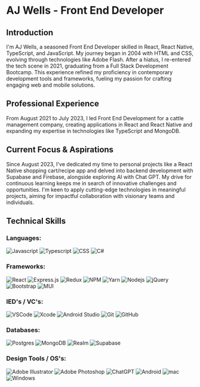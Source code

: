 # AJ Wells - Front End Developer

## Introduction

I'm AJ Wells, a seasoned Front End Developer skilled in React, React Native, TypeScript, and JavaScript. My journey began in 2004 with HTML and CSS, evolving through technologies like Adobe Flash. After a hiatus, I re-entered the tech scene in 2021, graduating from a Full Stack Development Bootcamp. This experience refined my proficiency in contemporary development tools and frameworks, fueling my passion for crafting engaging web and mobile solutions.

## Professional Experience

From August 2021 to July 2023, I led Front End Development for a cattle management company, creating applications in React and React Native and expanding my expertise in technologies like TypeScript and MongoDB.

## Current Focus & Aspirations

Since August 2023, I've dedicated my time to personal projects like a React Native shopping cart/recipe app and delved into backend development with Supabase and Firebase, alongside exploring AI with Chat GPT. My drive for continuous learning keeps me in search of innovative challenges and opportunities. I'm keen to apply cutting-edge technologies in meaningful projects, aiming for impactful collaboration with visionary teams and individuals.

## Technical Skills

### Languages:

![Javascript](https://img.shields.io/badge/Javascript-F0DB4F?style=for-the-badge&labelColor=black&logo=javascript&logoColor=F0DB4F)
![Typescript](https://img.shields.io/badge/Typescript-007acc?style=for-the-badge&labelColor=black&logo=typescript&logoColor=007acc)
![CSS](https://img.shields.io/badge/CSS-1572B6?style=for-the-badge&labelColor=black&logo=css3&logoColor=1572B6)
![C#](https://img.shields.io/badge/c%23-%23239120.svg?style=for-the-badge&labelColor=black&logo=csharp&logoColor=239120)

### Frameworks:

![React](https://img.shields.io/badge/-React/React_Native-61DBFB?style=for-the-badge&labelColor=black&logo=react&logoColor=61DBFB)
![Express.js](https://img.shields.io/badge/Express.js-ffffff?style=for-the-badge&labelColor=black&logo=express&logoColor=ffffff)
![Redux](https://img.shields.io/badge/Redux-7248B6?style=for-the-badge&labelColor=black&logo=redux&logoColor=7248B6)
![NPM](https://img.shields.io/badge/NPM-%23CB3837.svg?style=for-the-badge&labelColor=black&logo=npm&logoColor=23CB3837)
![Yarn](https://img.shields.io/badge/yarn-%232C8EBB.svg?style=for-the-badge&labelColor=black&logo=yarn&logoColor=232C8EBB)
![Nodejs](https://img.shields.io/badge/Node.js-3C873A?style=for-the-badge&labelColor=black&logo=node.js&logoColor=3C873A)
![jQuery](https://img.shields.io/badge/jquery-%230769AD.svg?style=for-the-badge&labelColor=black&logo=jquery&logoColor=0769AD)
![Bootstrap](https://img.shields.io/badge/Bootstrap-780FF1?style=for-the-badge&labelColor=black&logo=bootstrap&logoColor=780FF1)
![MUI](https://img.shields.io/badge/MUI-%230081CB.svg?style=for-the-badge&labelColor=black&logo=mui&logoColor=230081CB)

### IED's / VC's:

![VSCode](https://img.shields.io/badge/Visual_Studio-0078d7?style=for-the-badge&labelColor=black&logo=visual%20studio&logoColor=0078d7)
![Xcode](https://img.shields.io/badge/Xcode-007ACC?style=for-the-badge&labelColor=black&logo=Xcode&logoColor=007ACC)
![Android Studio](https://img.shields.io/badge/Android%20Studio-3DDC84.svg?style=for-the-badge&labelColor=black&logo=android-studio&logoColor=3DDC84)
![Git](https://img.shields.io/badge/Git-E84D31?style=for-the-badge&labelColor=black&logo=git&logoColor=E84D31)
![GitHub](https://img.shields.io/badge/github-%23121011.svg?style=for-the-badge&labelColor=black&logo=github&logoColor=white)

### Databases:

![Postgres](https://img.shields.io/badge/postgres-%23316192.svg?style=for-the-badge&labelColor=black&logo=postgresql&logoColor=23316192)
![MongoDB](https://img.shields.io/badge/MongoDB-%234ea94b.svg?style=for-the-badge&labelColor=black&logo=mongodb&logoColor=234ea94b)
![Realm](https://img.shields.io/badge/Realm-39477F?style=for-the-badge&labelColor=black&logo=realm&logoColor=39477F)
![Supabase](https://img.shields.io/badge/Supabase-3ECF8E?style=for-the-badge&labelColor=black&logo=supabase&logoColor=3ECF8E)

### Design Tools / OS's:

![Adobe Illustrator](https://img.shields.io/badge/adobe%20illustrator-%23FF9A00.svg?style=for-the-badge&labelColor=black&logo=adobe%20illustrator&logoColor=23FF9A00)
![Adobe Photoshop](https://img.shields.io/badge/adobe%20photoshop-%2331A8FF.svg?style=for-the-badge&labelColor=black&logo=adobe%20photoshop&logoColor=2331A8FF)
![ChatGPT](https://img.shields.io/badge/chat_GPT-74aa9c?style=for-the-badge&labelColor=black&logo=openai&logoColor=74aa9c)
![Android](https://img.shields.io/badge/Android-3DDC84?style=for-the-badge&labelColor=black&logo=android&logoColor=3DDC84)
![mac](https://img.shields.io/badge/iOS_/_oSX-%23000000.svg?style=for-the-badge&labelColor=black&logo=apple&logoColor=white)
![Windows](https://img.shields.io/badge/Windows-0078D6?style=for-the-badge&labelColor=black&logo=windows&logoColor=0078D6)
